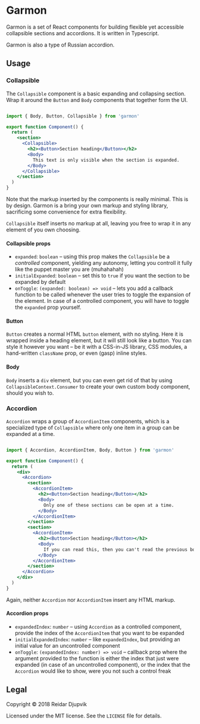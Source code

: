 # Garmon

Garmon is a set of React components for building flexible yet accessible
collapsible sections and accordions. It is written in Typescript.

Garmon is also a type of Russian accordion.

## Usage

### Collapsible

The `Collapsible` component is a basic expanding and collapsing section. Wrap
it around the `Button` and `Body` components that together form the UI.

```jsx

import { Body, Button, Collapsible } from 'garmon'

export function Component() {
  return (
    <section>
      <Collapsible>
        <h2><Button>Section heading</Button></h2>
        <Body>
          This text is only visible when the section is expanded.
        </Body>
      </Collapsible>
    </section>
  )
}

```

Note that the markup inserted by the components is really minimal. This is by
design. Garmon is a bring your own markup and styling library, sacrificing some
convenience for extra flexibility.

`Collapsible` itself inserts no markup at all, leaving you free to wrap it in any element of you own choosing.

#### Collapsible props

+ `expanded`: `boolean` – using this prop makes the `Collapsible` be a
  *controlled* component, yielding any autonomy, letting you controll it fully
  like the puppet master you are (muhahahah)
+ `initialExpanded`: `boolean` – set this to `true` if you want the section to
  be expanded by default
+ `onToggle`: `(expanded: boolean) => void` – lets you add a callback function
  to be called whenever the user tries to toggle the expansion of the element.
  In case of a controlled component, you will have to toggle the `expanded` prop
  yourself.

#### Button

`Button` creates a normal HTML `button` element, with no styling. Here it is
wrapped inside a heading element, but it will still look like a button. You can
style it however you want – be it with a CSS-in-JS library, CSS modules, a
hand-written `className` prop, or even (gasp) inline styles.

#### Body

`Body` inserts a `div` element, but you can even get rid of that by using
`CollapsibleContext.Consumer` to create your own custom body component, should
you wish to.

### Accordion

`Accordion` wraps a group of `AccordionItem` components, which is a specialized
type of `Collapsible` where only one item in a group can be expanded at a time.

```jsx

import { Accordion, AccordionItem, Body, Button } from 'garmon'

export function Component() {
  return (
    <div>
      <Accordion>
        <section>
          <AccordionItem>
            <h2><Button>Section heading</Button></h2>
            <Body>
              Only one of these sections can be open at a time.
            </Body>
          </AccordionItem>
        </section>
        <section>
          <AccordionItem>
            <h2><Button>Section heading</Button></h2>
            <Body>
              If you can read this, then you can't read the previous body text.
            </Body>
          </AccordionItem>
        </section>
      </Accordion>
    </div>
  )
}

```

Again, neither `Accordion` nor `AccordionItem` insert any HTML markup.

#### Accordion props

+ `expandedIndex`: `number` – using `Accordion` as a controlled component,
  provide the index of the `AccordionItem` that you want to be expanded
+ `initialExpandedIndex`: `number` – like `expandedIndex`, but providing an
  initial value for an uncontrolled component
+ `onToggle`: `(expandedIndex: number) => void` – callback prop where the
  argument provided to the function is either the index that just were expanded
  (in case of an uncontrolled component), or the index that the `Accordion`
  would like to show, were you not such a control freak

## Legal

Copyright © 2018 Reidar Djupvik

Licensed under the MIT license. See the `LICENSE` file for details.
